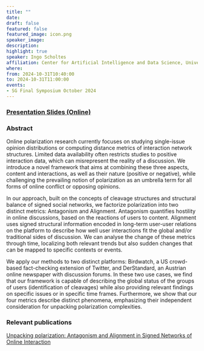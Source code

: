 ```yaml
---
title: ""
date:
draft: false
featured: false
featured_image: icon.png
speaker_image:
description:
highlight: true
speaker: Ingo Scholtes 
affiliation: Center for Artificial Intelligence and Data Science, Universität of Würzburg
where:
from: 2024-10-31T10:40:00
to: 2024-10-31T11:00:00
events:
- SG Final Symposium October 2024 
---
```


### [Presentation Slides (Online)](https://dgarcia-eu.github.io/UnpackingPolarization/)


### Abstract

Online polarization research currently focuses on studying single-issue opinion distributions or computing distance metrics of interaction network structures. Limited data availability often restricts studies to positive interaction data, which can misrepresent the reality of a discussion. We introduce a novel framework that aims at combining these three aspects, content and interactions, as well as their nature (positive or negative), while challenging the prevailing notion of polarization as an umbrella term for all forms of online conflict or opposing opinions. 

In our approach, built on the concepts of cleavage structures and structural balance of signed social networks, we factorize polarization into two distinct metrics: Antagonism and Alignment. Antagonism quantifies hostility in online discussions, based on the reactions of users to content. Alignment uses signed structural information encoded in long-term user-user relations on the platform to describe how well user interactions fit the global and/or traditional sides of discussion. We can analyse the change of these metrics through time, localizing both relevant trends but also sudden changes that can be mapped to specific contexts or events. 

We apply our methods to two distinct platforms: Birdwatch, a US crowd-based fact-checking extension of Twitter, and DerStandard, an Austrian online newspaper with discussion forums. In these two use cases, we find that our framework is capable of describing the global status of the groups of users (identification of cleavages) while also providing relevant findings on specific issues or in specific time frames. Furthermore, we show that our four metrics describe distinct phenomena, emphasizing their independent consideration for unpacking polarization complexities.

### Relevant publications 

[Unpacking polarization: Antagonism and
Alignment in Signed Networks of Online
Interaction](https://arxiv.org/abs/2307.06571)
